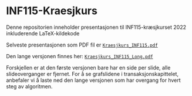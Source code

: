 # INF115-Kraesjkurs
Denne repositorien inneholder presentasjonen til INF115-kræsjkurset 2022 inkluderende LaTeX-kildekode

Selveste presentasjonen som PDF fil er [``Kraesjkurs_INF115.pdf``](https://github.com/Dabendorf/INF115-Kraesjkurs/raw/master/Kraesjkurs_INF115.pdf)

Den lange versjonen finnes her: [``Kraesjkurs_INF115_Long.pdf``](https://github.com/Dabendorf/INF115-Kraesjkurs/raw/master/Kraesjkurs_INF115_Long.pdf)

Forskjellen er at den første versjonen bare har en side per slide, alle slideoverganger er fjernet. For å se grafslidene i transaksjonskapittelet, anbefaler vi å laste ned den lange versjonen som har overgang for hvert steg av algoritmen.
